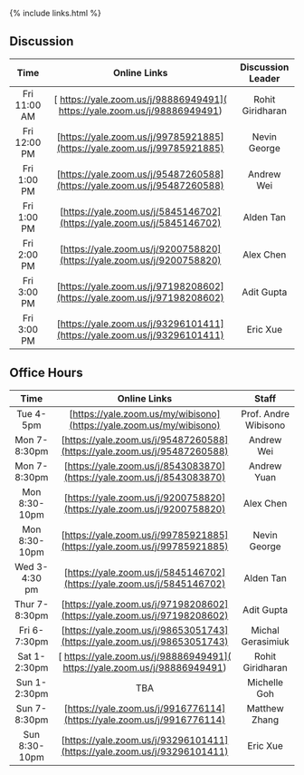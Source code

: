 {% include links.html %}

## Discussion

| Time         |   Online Links  |  Discussion Leader |
| :---:        |    :----:   |    :---:            |
| Fri 11:00 AM |      [ https://yale.zoom.us/j/98886949491]( https://yale.zoom.us/j/98886949491)       |  Rohit Giridharan  |
| Fri 12:00 PM |     [https://yale.zoom.us/j/99785921885](https://yale.zoom.us/j/99785921885)        |  Nevin George      |
| Fri  1:00 PM |      [https://yale.zoom.us/j/95487260588](https://yale.zoom.us/j/95487260588)       |  Andrew Wei        |
| Fri  1:00 PM |  [https://yale.zoom.us/j/5845146702](https://yale.zoom.us/j/5845146702)           |  Alden Tan         |
| Fri  2:00 PM |        [https://yale.zoom.us/j/9200758820](https://yale.zoom.us/j/9200758820)      |  Alex Chen         |
| Fri  3:00 PM |       [https://yale.zoom.us/j/97198208602](https://yale.zoom.us/j/97198208602)     |  Adit Gupta        |
| Fri  3:00 PM |         [https://yale.zoom.us/j/93296101411](https://yale.zoom.us/j/93296101411)    |  Eric Xue          |


## Office Hours

| Time          |   Online Links | Staff               |
| :---:         |    :----:   |    :---:            |
| Tue 4-5pm     |   [https://yale.zoom.us/my/wibisono](https://yale.zoom.us/my/wibisono)   |Prof. Andre Wibisono |
| Mon 7-8:30pm  |   [https://yale.zoom.us/j/95487260588](https://yale.zoom.us/j/95487260588)   |Andrew Wei        |
| Mon 7-8:30pm  |  [https://yale.zoom.us/j/8543083870](https://yale.zoom.us/j/8543083870)  |Andrew Yuan       |
| Mon 8:30-10pm |    [https://yale.zoom.us/j/9200758820](https://yale.zoom.us/j/9200758820)  |Alex Chen        |
| Mon 8:30-10pm |  [https://yale.zoom.us/j/99785921885](https://yale.zoom.us/j/99785921885)   |Nevin George |
| Wed 3-4:30 pm  |  [https://yale.zoom.us/j/5845146702](https://yale.zoom.us/j/5845146702)      |Alden Tan         |
| Thur 7-8:30pm |  [https://yale.zoom.us/j/97198208602](https://yale.zoom.us/j/97198208602)   |Adit Gupta     |
| Fri 6-7:30pm  | [https://yale.zoom.us/j/98653051743](https://yale.zoom.us/j/98653051743) |Michal Gerasimiuk |
| Sat 1-2:30pm  |   [ https://yale.zoom.us/j/98886949491]( https://yale.zoom.us/j/98886949491)   |Rohit Giridharan    |
| Sun 1-2:30pm  |    TBA |Michelle Goh      |
| Sun 7-8:30pm  |  [https://yale.zoom.us/j/9916776114](https://yale.zoom.us/j/9916776114)  |Matthew Zhang    |
| Sun 8:30-10pm  |    [https://yale.zoom.us/j/93296101411](https://yale.zoom.us/j/93296101411)   |Eric Xue         |
